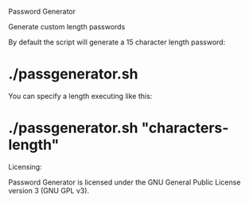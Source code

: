 Password Generator

Generate custom length passwords

By default the script will generate a 15 character length password:
# ./passgenerator.sh

You can specify a length executing like this:
# ./passgenerator.sh "characters-length"


Licensing:

Password Generator is licensed under the GNU General Public License version 3 (GNU GPL v3).
